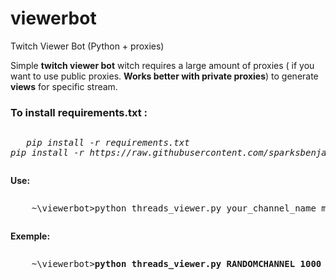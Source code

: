 # viewerbot
Twitch Viewer Bot (Python + proxies)
<p>Simple <b>twitch viewer bot</b> witch requires a large amount of proxies ( if you want to use public proxies. <b>Works better with private proxies</b>) to generate <b>views</b> for specific stream.<p>


<h3>To install <b>requirements.txt :</b></h3> 
	 <pre><p>	<i>pip install -r requirements.txt</i><br /><i>pip install -r https://raw.githubusercontent.com/sparksbenjamin/viewerbot/master/requirements.txt</i></p></pre>
<b>Use: </b>
	<pre><p>	~\viewerbot>python threads_viewer.py your_channel_name max_nb_of_threads</p></pre>
<b>Exemple: </b>
	<pre><p>	~\viewerbot><b>python threads_viewer.py RANDOMCHANNEL 1000</b></p></pre>
